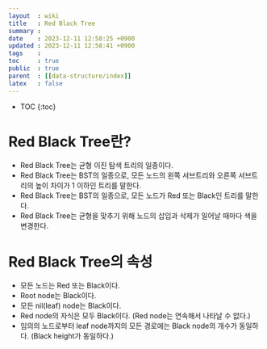 ```yaml
---
layout  : wiki
title   : Red Black Tree
summary : 
date    : 2023-12-11 12:58:25 +0900
updated : 2023-12-11 12:58:41 +0900
tags    : 
toc     : true
public  : true
parent  : [[data-structure/index]]
latex   : false
---
```

* TOC
{:toc}


# Red Black Tree란?
- Red Black Tree는 균형 이진 탐색 트리의 일종이다.
- Red Black Tree는 BST의 일종으로, 모든 노드의 왼쪽 서브트리와 오른쪽 서브트리의 높이 차이가 1 이하인 트리를 말한다.
- Red Black Tree는 BST의 일종으로, 모든 노드가 Red 또는 Black인 트리를 말한다.
- Red Black Tree는 균형을 맞추기 위해 노드의 삽입과 삭제가 일어날 때마다 색을 변경한다.

# Red Black Tree의 속성
- 모든 노드는 Red 또는 Black이다.
- Root node는 Black이다.
- 모든 nil(leaf) node는 Black이다.
- Red node의 자식은 모두 Black이다. (Red node는 연속해서 나타날 수 없다.)
- 임의의 노드로부터 leaf node까지의 모든 경로에는 Black node의 개수가 동일하다. (Black height가 동일하다.)